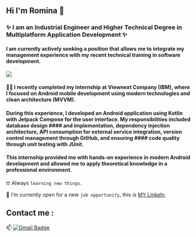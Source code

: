 ## Hi I'm Romina 👋

### ✨ I am an Industrial Engineer and Higher Technical Degree in Multiplatform Application Development ✨

#### I am currently actively seeking a position that allows me to integrate my management experience with my recent technical training in software development.

<a href="https://www.youtube.com/watch?v=dQw4w9WgXcQ"><img src="https://user-images.githubusercontent.com/73097560/115834477-dbab4500-a447-11eb-908a-139a6edaec5c.gif"></a>

#### :technologist: I recently completed my internship at Viewnext Company (IBM), where I focused on Android mobile development using modern technologies and clean architecture (MVVM).
#### During this experience, I developed an Android application using Kotlin with Jetpack Compose for the user interface. My responsibilities included database design #### and implementation, dependency injection architecture, API consumption for external service integration, version control management through GitHub, and ensuring #### code quality through unit testing with JUnit.
#### This internship provided me with hands-on experience in modern Android development and allowed me to apply theoretical knowledge in a professional environment.

:nerd_face: Always `learning new things`.

:thinking: I’m currently open for a new `job opportunity`, this is [MY LinkeIn](https://www.linkedin.com/in/romina-rita-luppi-9053804a/).

## Contact me : 
📫 [![Gmail Badge](https://img.shields.io/badge/-rominaluppi@gmail.com-blue?style=flat-roundedrectangle&logo=Gmail&logoColor=white&link=mailto:rominaluppi@gmail.com)](rominaluppi@gmail.com)



<!--
**RominaLuppi/RominaLuppi** is a ✨ _special_ ✨ repository because its `README.md` (this file) appears on your GitHub profile.

Here are some ideas to get you started:

- 🔭 I’m currently working on ...
- 🌱 I’m currently learning ...
- 👯 I’m looking to collaborate on ...
- 🤔 I’m looking for help with ...
- 💬 Ask me about ...
- 📫 How to reach me: ...
- 😄 Pronouns: ...
- ⚡ Fun fact: ...
-->
